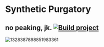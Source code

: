 # Synthetic Purgatory
no peaking, jk.
[![Build project](https://github.com/domibron/SyntheticPurgatory/actions/workflows/main.yml/badge.svg)](https://github.com/domibron/SyntheticPurgatory/actions/workflows/main.yml)
---

![1328387898851983361](https://github.com/user-attachments/assets/5d90e545-d399-4b15-a432-6ab90e0cb9d0)
